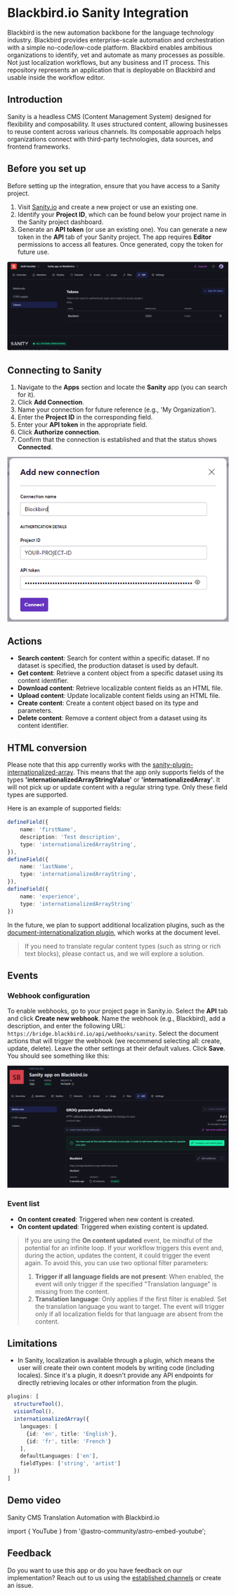 # Blackbird.io Sanity Integration

Blackbird is the new automation backbone for the language technology industry. Blackbird provides enterprise-scale automation and orchestration with a simple no-code/low-code platform. Blackbird enables ambitious organizations to identify, vet and automate as many processes as possible. Not just localization workflows, but any business and IT process. This repository represents an application that is deployable on Blackbird and usable inside the workflow editor.

## Introduction

<!-- begin docs -->

Sanity is a headless CMS (Content Management System) designed for flexibility and composability. It uses structured content, allowing businesses to reuse content across various channels. Its composable approach helps organizations connect with third-party technologies, data sources, and frontend frameworks.

## Before you set up

Before setting up the integration, ensure that you have access to a Sanity project.

1. Visit [Sanity.io](https://www.sanity.io/manage/personal) and create a new project or use an existing one.
2. Identify your **Project ID**, which can be found below your project name in the Sanity project dashboard.
3. Generate an **API token** (or use an existing one). You can generate a new token in the **API** tab of your Sanity project. The app requires **Editor** permissions to access all features. Once generated, copy the token for future use.

![API_token.png](image/README/API_token.png)

## Connecting to Sanity

1. Navigate to the **Apps** section and locate the **Sanity** app (you can search for it).
2. Click **Add Connection**.
3. Name your connection for future reference (e.g., 'My Organization').
4. Enter the **Project ID** in the corresponding field.
5. Enter your **API token** in the appropriate field.
6. Click **Authorize connection**.
7. Confirm that the connection is established and that the status shows **Connected**.

![Connection](image/README/connection.png)

## Actions

- **Search content**: Search for content within a specific dataset. If no dataset is specified, the production dataset is used by default.
- **Get content**: Retrieve a content object from a specific dataset using its content identifier.
- **Download content**: Retrieve localizable content fields as an HTML file.
- **Upload content**: Update localizable content fields using an HTML file.
- **Create content**: Create a content object based on its type and parameters.
- **Delete content**: Remove a content object from a dataset using its content identifier.

## HTML conversion

Please note that this app currently works with the [sanity-plugin-internationalized-array](https://github.com/sanity-io/sanity-plugin-internationalized-array). This means that the app only supports fields of the types **'internationalizedArrayStringValue'** or **'internationalizedArray'**. It will not pick up or update content with a regular string type. Only these field types are supported.

Here is an example of supported fields:

```ts
defineField({
    name: 'firstName',
    description: 'Test description',
    type: 'internationalizedArrayString',
}),
defineField({
    name: 'lastName',
    type: 'internationalizedArrayString',
}),
defineField({
    name: 'experience',
    type: 'internationalizedArrayString'
})
```

In the future, we plan to support additional localization plugins, such as the [document-internationalization plugin](https://github.com/sanity-io/document-internationalization), which works at the document level.

> If you need to translate regular content types (such as string or rich text blocks), please contact us, and we will explore a solution.

## Events

### Webhook configuration

To enable webhooks, go to your project page in Sanity.io. Select the **API** tab and click **Create new webhook**. Name the webhook (e.g., Blackbird), add a description, and enter the following URL: `https://bridge.blackbird.io/api/webhooks/sanity`. Select the document actions that will trigger the webhook (we recommend selecting all: create, update, delete). Leave the other settings at their default values. Click **Save**. You should see something like this:

![webhook_configuration](image/README/webhook_configuration.png)

### Event list

- **On content created**: Triggered when new content is created.
- **On content updated**: Triggered when existing content is updated.

> If you are using the **On content updated** event, be mindful of the potential for an infinite loop. If your workflow triggers this event and, during the action, updates the content, it could trigger the event again. To avoid this, you can use two optional filter parameters:
>
> 1. **Trigger if all language fields are not present**: When enabled, the event will only trigger if the specified "Translation language" is missing from the content.
> 2. **Translation language**: Only applies if the first filter is enabled. Set the translation language you want to target. The event will trigger only if all localization fields for that language are absent from the content.

## Limitations

- In Sanity, localization is available through a plugin, which means the user will create their own content models by writing code (including locales). Since it's a plugin, it doesn't provide any API endpoints for directly retrieving locales or other information from the plugin.

```ts
plugins: [
  structureTool(), 
  visionTool(),
  internationalizedArray({
    languages: [
      {id: 'en', title: 'English'},
      {id: 'fr', title: 'French'}
    ],
    defaultLanguages: ['en'],
    fieldTypes: ['string', 'artist']
  })
]
```

## Demo video

Sanity CMS Translation Automation with Blackbird.io

import { YouTube } from '@astro-community/astro-embed-youtube';

<YouTube id="https://youtu.be/oTtTSK3SJTA" />

## Feedback

Do you want to use this app or do you have feedback on our implementation? Reach out to us using the [established channels](https://www.blackbird.io/) or create an issue.

<!-- end docs -->